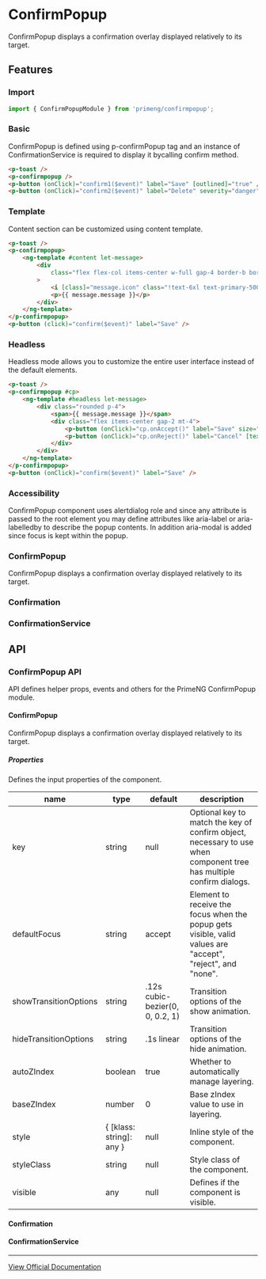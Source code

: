 # ConfirmPopup

ConfirmPopup displays a confirmation overlay displayed relatively to its target.

## Features

### Import

```typescript
import { ConfirmPopupModule } from 'primeng/confirmpopup';
```

### Basic

ConfirmPopup is defined using p-confirmPopup tag and an instance of ConfirmationService is required to display it bycalling confirm method.

```html
<p-toast />
<p-confirmpopup />
<p-button (onClick)="confirm1($event)" label="Save" [outlined]="true" />
<p-button (onClick)="confirm2($event)" label="Delete" severity="danger" [outlined]="true" />
```

### Template

Content section can be customized using content template.

```html
<p-toast />
<p-confirmpopup>
    <ng-template #content let-message>
        <div
            class="flex flex-col items-center w-full gap-4 border-b border-surface-200 dark:border-surface-700 p-4 mb-4 pb-0"
        >
            <i [class]="message.icon" class="!text-6xl text-primary-500"></i>
            <p>{{ message.message }}</p>
        </div>
    </ng-template>
</p-confirmpopup>
<p-button (click)="confirm($event)" label="Save" />
```

### Headless

Headless mode allows you to customize the entire user interface instead of the default elements.

```html
<p-toast />
<p-confirmpopup #cp>
    <ng-template #headless let-message>
        <div class="rounded p-4">
            <span>{{ message.message }}</span>
            <div class="flex items-center gap-2 mt-4">
                <p-button (onClick)="cp.onAccept()" label="Save" size="small" />
                <p-button (onClick)="cp.onReject()" label="Cancel" [text]="true" size="small" severity="secondary" />
            </div>
        </div>
    </ng-template>
</p-confirmpopup>
<p-button (onClick)="confirm($event)" label="Save" />
```

### Accessibility

ConfirmPopup component uses alertdialog role and since any attribute is passed to the root element you may define attributes like aria-label or aria-labelledby to describe the popup contents. In addition aria-modal is added since focus is kept within the popup.

### ConfirmPopup

ConfirmPopup displays a confirmation overlay displayed relatively to its target.

### Confirmation

### ConfirmationService

## API

### ConfirmPopup API

API defines helper props, events and others for the PrimeNG ConfirmPopup module.

#### ConfirmPopup

ConfirmPopup displays a confirmation overlay displayed relatively to its target.

##### Properties

Defines the input properties of the component.

| name | type | default | description |
| --- | --- | --- | --- |
| key | string | null | Optional key to match the key of confirm object, necessary to use when component tree has multiple confirm dialogs. |
| defaultFocus | string | accept | Element to receive the focus when the popup gets visible, valid values are "accept", "reject", and "none". |
| showTransitionOptions | string | .12s cubic-bezier(0, 0, 0.2, 1) | Transition options of the show animation. |
| hideTransitionOptions | string | .1s linear | Transition options of the hide animation. |
| autoZIndex | boolean | true | Whether to automatically manage layering. |
| baseZIndex | number | 0 | Base zIndex value to use in layering. |
| style | { [klass: string]: any } | null | Inline style of the component. |
| styleClass | string | null | Style class of the component. |
| visible | any | null | Defines if the component is visible. |

#### Confirmation

#### ConfirmationService

---

[View Official Documentation](https://primeng.org/confirmpopup)
